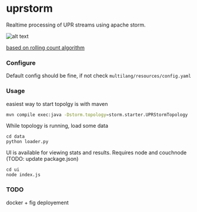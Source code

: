 uprstorm
========

Realtime processing of UPR streams using apache storm.

![alt text](https://s3.amazonaws.com/tmcafeecouchbase/upr-storm+(1).jpg)

[based on rolling count algorithm](http://www.michael-noll.com/blog/2013/01/18/implementing-real-time-trending-topics-in-storm/)


### Configure
Default config should be fine, if not check ``` multilang/resources/config.yaml ```


### Usage
easiest way to start topolgy is with maven
```bash
mvn compile exec:java -Dstorm.topology=storm.starter.UPRStormTopology
```

While topology is running, load some data
```
cd data
python loader.py 
```

UI is available for viewing stats and results.  Requires node and couchnode (TODO: update package.json)
```
cd ui
node index.js 
```

### TODO
docker + fig deployement






